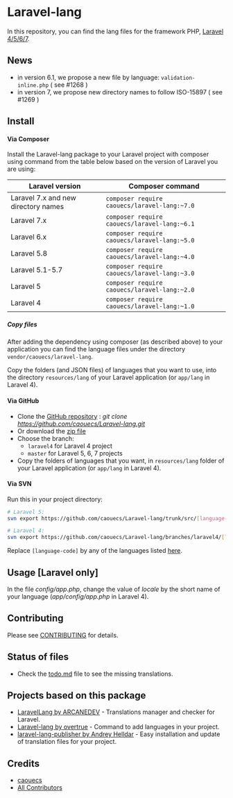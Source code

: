 # Laravel-lang

In this repository, you can find the lang files for the framework PHP, [Laravel 4/5/6/7](https://laravel.com).

## News

* in version 6.1, we propose a new file by language: `validation-inline.php` ( see #1268 )
* in version 7, we propose new directory names to follow ISO-15897 ( see #1269 )

## Install

#### Via Composer
Install the Laravel-lang package to your Laravel project with composer using command from the table below based on the version of Laravel you are using:

| Laravel version                         | Composer command                             |
| --------------------------------------- | -------------------------------------------- |
| Laravel 7.x and new directory names | `composer require caouecs/laravel-lang:~7.0` |
| Laravel 7.x                             | `composer require caouecs/laravel-lang:~6.1` |
| Laravel 6.x                             | `composer require caouecs/laravel-lang:~5.0` |
| Laravel 5.8                             | `composer require caouecs/laravel-lang:~4.0` |
| Laravel 5.1-5.7                         | `composer require caouecs/laravel-lang:~3.0` |
| Laravel 5                               | `composer require caouecs/laravel-lang:~2.0` |
| Laravel 4                               | `composer require caouecs/laravel-lang:~1.0` |


##### Copy files
After adding the dependency using composer (as described above) to your application you can find the language files under the directory `vendor/caouecs/laravel-lang`.

Copy the folders (and JSON files) of languages that you want to use, into the directory `resources/lang` of your Laravel application (or `app/lang` in Laravel 4).


#### Via GitHub

* Clone the [GitHub repository](https://github.com/caouecs/laravel-lang/) : *git clone https://github.com/caouecs/Laravel-lang.git*
* Or download the [zip file](https://github.com/caouecs/laravel-lang/archive/master.zip)
* Choose the branch:
    * `laravel4` for Laravel 4 project
    * `master` for Laravel 5, 6, 7 projects
* Copy the folders of languages that you want, in `resources/lang` folder of your Laravel application (or `app/lang` in Laravel 4).


#### Via SVN

Run this in your project directory:

```sh
# Laravel 5:
svn export https://github.com/caouecs/Laravel-lang/trunk/src/[language-code] resources/lang/[language-code]

# Laravel 4:
svn export https://github.com/caouecs/Laravel-lang/branches/laravel4/[language-code] app/lang/[language-code]
```

Replace `[language-code]` by any of the languages listed [here](src).


## Usage [Laravel only]

In the file *config/app.php*, change the value of *locale* by the short name of your language (*app/config/app.php* in Laravel 4).


## Contributing

Please see [CONTRIBUTING](CONTRIBUTING.md) for details.


## Status of files

* Check the [todo.md](todo.md) file to see the missing translations.


## Projects based on this package

* [LaravelLang by ARCANEDEV](https://github.com/ARCANEDEV/LaravelLang) - Translations manager and checker for Laravel.
* [Laravel-lang by overtrue](https://github.com/overtrue/laravel-lang) - Command to add languages in your project.
* [laravel-lang-publisher by Andrey Helldar](https://github.com/andrey-helldar/laravel-lang-publisher) - Easy installation and update of translation files for your project.

## Credits

- [caouecs](https://github.com/caouecs)
- [All Contributors](https://github.com/caouecs/Laravel-lang/graphs/contributors)
